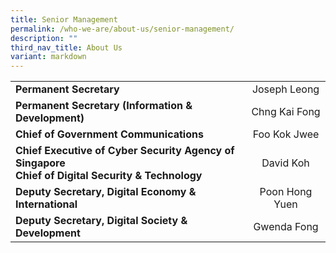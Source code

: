 ```yaml
---
title: Senior Management
permalink: /who-we-are/about-us/senior-management/
description: ""
third_nav_title: About Us
variant: markdown
---
```

|  |  | 
| ------------- |:-------------:|
| **Permanent Secretary**| Joseph Leong |
| **Permanent Secretary (Information &amp; Development)** | Chng Kai Fong |
| **Chief of Government Communications** | Foo Kok Jwee |
| **Chief Executive of Cyber Security Agency of Singapore** <br> **Chief of Digital Security &amp; Technology** | David Koh |
| **Deputy Secretary, Digital Economy &amp; International** | Poon Hong Yuen |
| **Deputy Secretary, Digital Society &amp; Development**| Gwenda Fong |